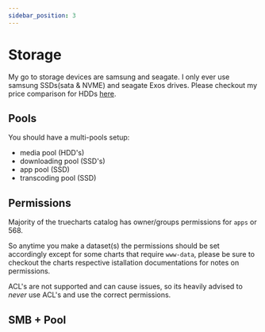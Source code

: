 ```yaml
---
sidebar_position: 3
---
```


# Storage

My go to storage devices are samsung and seagate. I only ever use samsung SSDs(sata & NVME) and seagate Exos drives.
Please checkout my price comparison for HDDs [here](/docs//manual/intro/hardware-recommendations#hdd-drive-comparison-price).

## Pools

You should have a multi-pools setup:

- media pool (HDD's)
- downloading pool (SSD's)
- app pool (SSD)
- transcoding pool (SSD)

## Permissions

Majority of the truecharts catalog has owner/groups permissions for `apps` or 568.

So anytime you make a dataset(s) the permissions should be set accordingly except for some charts that require `www-data`, please be sure to checkout the charts respective istallation documentations for notes on permissions.

ACL's are not supported and can cause issues, so its heavily advised to _never_ use ACL's and use the correct permissions.

## SMB + Pool

